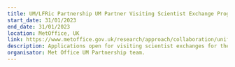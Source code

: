 ```yaml
---
title: UM/LFRic Partnership UM Partner Visiting Scientist Exchange Programme (UNITE)
start_date: 31/01/2023
end_date: 31/01/2023
location: MetOffice, UK
link: https://www.metoffice.gov.uk/research/approach/collaboration/unified-model/partnership
description: Applications open for visiting scientist exchanges for the UM Partner Visiting Scientist Exchange Programme (UNITE). For more information and how to apply, contact João Teixeira joao.teixeira@metoffice.gov.uk. Application deadline is 31.01.2023. 
organisator: Met Office UM Partnership team.
---
```



